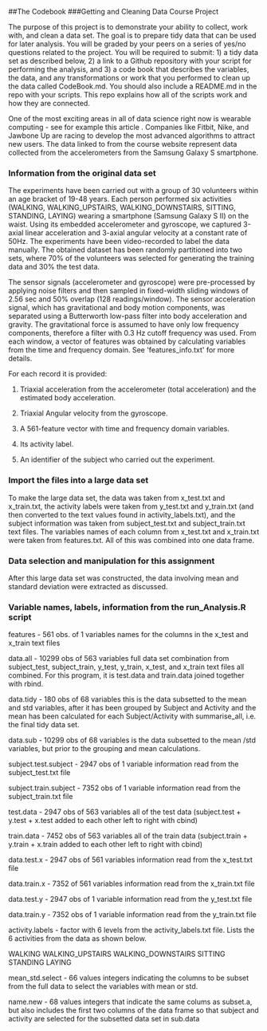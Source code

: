 ﻿##The Codebook
###Getting and Cleaning Data Course Project

The purpose of this project is to demonstrate your ability to collect, work with, and clean a data set. The goal is to prepare tidy data that can be used for later analysis. You will be graded by your peers on a series of yes/no questions related to the project. You will be required to submit: 1) a tidy data set as described below, 2) a link to a Github repository with your script for performing the analysis, and 3) a code book that describes the variables, the data, and any transformations or work that you performed to clean up the data called CodeBook.md. You should also include a README.md in the repo with your scripts. This repo explains how all of the scripts work and how they are connected.

One of the most exciting areas in all of data science right now is wearable computing - see for example this article . Companies like Fitbit, Nike, and Jawbone Up are racing to develop the most advanced algorithms to attract new users. The data linked to from the course website represent data collected from the accelerometers from the Samsung Galaxy S smartphone. 

### Information from the original data set

The experiments have been carried out with a group of 30 volunteers within an age bracket of 19-48 years. Each person performed six activities (WALKING, WALKING_UPSTAIRS, WALKING_DOWNSTAIRS, SITTING, STANDING, LAYING) wearing a smartphone (Samsung Galaxy S II) on the waist. Using its embedded accelerometer and gyroscope, we captured 3-axial linear acceleration and 3-axial angular velocity at a constant rate of 50Hz. The experiments have been video-recorded to label the data manually. The obtained dataset has been randomly partitioned into two sets, where 70% of the volunteers was selected for generating the training data and 30% the test data.

The sensor signals (accelerometer and gyroscope) were pre-processed by applying noise filters and then sampled in fixed-width sliding windows of 2.56 sec and 50% overlap (128 readings/window). The sensor acceleration signal, which has gravitational and body motion components, was separated using a Butterworth low-pass filter into body acceleration and gravity. The gravitational force is assumed to have only low frequency components, therefore a filter with 0.3 Hz cutoff frequency was used. From each window, a vector of features was obtained by calculating variables from the time and frequency domain. See 'features_info.txt' for more details.

For each record it is provided:

 1. Triaxial acceleration from the accelerometer (total acceleration) and the estimated body acceleration.

 2. Triaxial Angular velocity from the gyroscope.

 3. A 561-feature vector with time and frequency domain variables.

 4. Its activity label.

 5. An identifier of the subject who carried out the experiment.


### Import the files into a large data set

To make the large data set, the data was taken from x_test.txt and x_train.txt, the activity labels were taken from y_test.txt and y_train.txt (and then converted to the text values found in activity_labels.txt), and the subject information was taken from subject_test.txt and subject_train.txt text files. The variables names of each column from x_test.txt and x_train.txt were taken from features.txt. All of this was combined into one data frame.


### Data selection and manipulation for this assignment

After this large data set was constructed, the data involving mean and standard deviation were extracted as discussed.


### Variable names, labels, information from the run_Analysis.R script

features - 561 obs. of 1 variables names for the columns in the x_test and x_train text files

data.all - 10299 obs of 563 variables full data set combination from subject_test, subject_train, y_test, y_train, x_test, and x_train text files all combined. For this program, it is test.data and train.data joined together with rbind.

data.tidy - 180 obs of 68 variables this is the data subsetted to the mean and std variables, after it has been grouped by Subject and Activity and the mean has been calculated for each Subject/Activity with summarise_all, i.e. the final tidy data set.

data.sub - 10299 obs of 68 variables is the data subsetted to the mean /std variables, but prior to the grouping and mean calculations.

subject.test.subject - 2947 obs of 1 variable information read from the subject_test.txt file

subject.train.subject - 7352 obs of 1 variable information read from the subject_train.txt file

test.data - 2947 obs of 563 variables all of the test data (subject.test + y.test + x.test added to each other left to right with cbind)

train.data - 7452 obs of 563 variables all of the train data (subject.train + y.train + x.train added to each other left to right with cbind)

data.test.x - 2947 obs of 561 variables information read from the x_test.txt file

data.train.x - 7352 of 561 variables information read from the x_train.txt file

data.test.y - 2947 obs of 1 variable information read from the y_test.txt file

data.train.y - 7352 obs of 1 variable information read from the y_train.txt file

activity.labels - factor with 6 levels from the activity_labels.txt file. Lists the 6 activities from the data as shown below.

WALKING WALKING_UPSTAIRS WALKING_DOWNSTAIRS SITTING
STANDING LAYING

mean_std.select - 66 values integers indicating the columns to be subset from the full data to select the variables with mean or std.

name.new - 68 values integers that indicate the same colums as subset.a, but also includes the first two columns of the data frame so that subject and activity are selected for the subsetted data set in sub.data